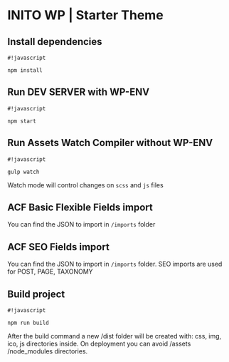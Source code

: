 # INITO WP | Starter Theme

## Install dependencies

```
#!javascript

npm install
```

## Run DEV SERVER with WP-ENV

```
#!javascript

npm start
```

## Run Assets Watch Compiler without WP-ENV

```
#!javascript

gulp watch
```

Watch mode will control changes on `scss` and `js` files

## ACF Basic Flexible Fields import

You can find the JSON to import in `/imports` folder

## ACF SEO Fields import

You can find the JSON to import in `/imports` folder.
SEO imports are used for POST, PAGE, TAXONOMY

## Build project

```
#!javascript

npm run build
```

After the build command a new /dist folder will be created with: css, img, ico, js directories inside.
On deployment you can avoid /assets /node_modules directories.

